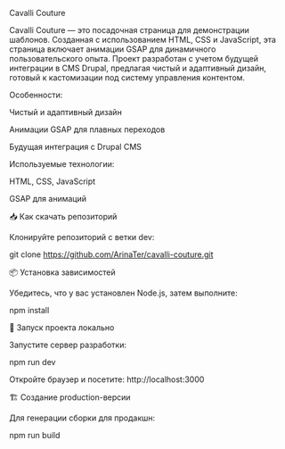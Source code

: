 Cavalli Couture

Cavalli Couture — это посадочная страница для демонстрации шаблонов. Созданная с использованием HTML, CSS и JavaScript, эта страница включает анимации GSAP для динамичного пользовательского опыта. Проект разработан с учетом будущей интеграции в CMS Drupal, предлагая чистый и адаптивный дизайн, готовый к кастомизации под систему управления контентом.

Особенности:

Чистый и адаптивный дизайн

Анимации GSAP для плавных переходов

Будущая интеграция с Drupal CMS

Используемые технологии:

HTML, CSS, JavaScript

GSAP для анимаций


📥 Как скачать репозиторий

Клонируйте репозиторий с ветки dev:

git clone https://github.com/ArinaTer/cavalli-couture.git


📦 Установка зависимостей

Убедитесь, что у вас установлен Node.js, затем выполните:

npm install

🚀 Запуск проекта локально

Запустите сервер разработки:

npm run dev

Откройте браузер и посетите: http://localhost:3000

🏗️ Создание production-версии

Для генерации сборки для продакшн:

npm run build
